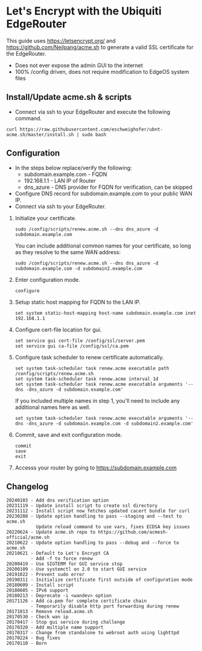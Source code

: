 # Let's Encrypt with the Ubiquiti EdgeRouter

This guide uses <https://letsencrypt.org/> and <https://github.com/Neilpang/acme.sh>
to generate a valid SSL certificate for the EdgeRouter.

* Does not ever expose the admin GUI to the internet
* 100% /config driven, does not require modification to EdgeOS system files

## Install/Update acme.sh & scripts

* Connect via ssh to your EdgeRouter and execute the following command.
```
curl https://raw.githubusercontent.com/eschweighofer/ubnt-acme.sh/master/install.sh | sudo bash
```

## Configuration

* In the steps below replace/verify the following:
  * subdomain.example.com - FQDN
  * 192.168.1.1 - LAN IP of Router
  * dns_azure - DNS provider for FQDN for verification, can be skipped
* Configure DNS record for subdomain.example.com to your public WAN IP.
* Connect via ssh to your EdgeRouter.

1. Initialize your certificate.

    ```
    sudo /config/scripts/renew.acme.sh --dns dns_azure -d subdomain.example.com
    ```

    You can include additional common names for your certificate, so long as they resolve to the same WAN address:

    ```
    sudo /config/scripts/renew.acme.sh --dns dns_azure -d subdomain.example.com -d subdomain2.example.com
    ```

2. Enter configuration mode.

    ```
    configure
    ```

3. Setup static host mapping for FQDN to the LAN IP.

    ```
    set system static-host-mapping host-name subdomain.example.com inet 192.168.1.1
    ```

4. Configure cert-file location for gui.

    ```
    set service gui cert-file /config/ssl/server.pem
    set service gui ca-file /config/ssl/ca.pem
    ```

5. Configure task scheduler to renew certificate automatically.

    ```
    set system task-scheduler task renew.acme executable path /config/scripts/renew.acme.sh
    set system task-scheduler task renew.acme interval 1d
    set system task-scheduler task renew.acme executable arguments '--dns -dns_azure -d subdomain.example.com'
    ```

    If you included multiple names in step 1, you'll need to include any additional names here as well.

    ```
    set system task-scheduler task renew.acme executable arguments '--dns -dns_azure -d subdomain.example.com -d subdomain2.example.com'
    ```

6. Commit, save and exit configuration mode.

    ```
    commit
    save
    exit
    ```


7. Accesss your router by going to <https://subdomain.example.com>

## Changelog

    20240103 - Add dns verification option
    20231119 - Update install script to create ssl directory
    20231112 - Install script now fetches updated cacert bundle for curl
    20230208 - Update option handling to pass --staging and --test to acme.sh
               Update reload command to use vars, fixes ECDSA key issues
    20220624 - Update acme.sh repo to https://github.com/acmesh-official/acme.sh
    20210622 - Update option handling to pass --debug and --force to acme.sh
    20210621 - Default to Let's Encrypt CA
             - Add -f to force renew
    20200419 - Use SIGTERM for GUI service stop
    20200109 - Use systemctl on 2.0 to start GUI service
    20191022 - Prevent sudo error
    20190311 - Initialize certificate first outside of configuration mode
    20180609 - Install script
    20180605 - IPv6 support
    20180213 - Deprecate -i <wandev> option
    20171126 - Add ca.pem for complete certificate chain
             - Temporarily disable http port forwarding during renew
    20171013 - Remove reload.acme.sh
    20170530 - Check wan ip
    20170417 - Stop gui service during challenge
    20170320 - Add multiple name support
    20170317 - Change from standalone to webroot auth using lighttpd
    20170224 - Bug fixes
    20170110 - Born
